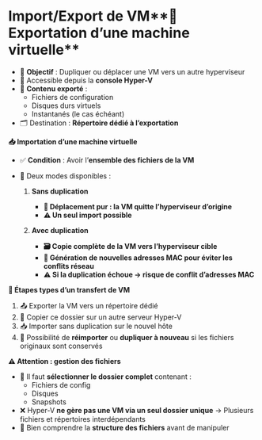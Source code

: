 # Import/Export de VM**🚚 Exportation d’une machine virtuelle**

- 🔁 **Objectif** : Dupliquer ou déplacer une VM vers un autre hyperviseur
- 📍 Accessible depuis la **console Hyper-V**
- 📂 **Contenu exporté** :
  - Fichiers de configuration
  - Disques durs virtuels
  - Instantanés (le cas échéant)
- 🗂️ Destination : **Répertoire dédié à l’exportation**

**📥 Importation d’une machine virtuelle**

- ✅ **Condition** : Avoir l’**ensemble des fichiers de la VM**
- 🧭 Deux modes disponibles :

  1.  **Sans duplication**

      - **🧳 Déplacement pur : la VM quitte l’hyperviseur d’origine**
      - **⚠️ Un seul import possible**

  2.  **Avec duplication**

      - **🗃️ Copie complète de la VM vers l’hyperviseur cible**
      - **🔁 Génération de nouvelles adresses MAC pour éviter les conflits réseau**
      - **⚠️ Si la duplication échoue → risque de conflit d’adresses MAC**



**🔄 Étapes types d’un transfert de VM**

1.  📤 Exporter la VM vers un répertoire dédié
2.  🚚 Copier ce dossier sur un autre serveur Hyper-V
3.  📥 Importer sans duplication sur le nouvel hôte
4.  🧮 Possibilité de **réimporter** ou **dupliquer à nouveau** si les fichiers originaux sont conservés



**⚠️ Attention : gestion des fichiers**

- 📁 Il faut **sélectionner le dossier complet** contenant :
  - Fichiers de config
  - Disques
  - Snapshots
- ❌ Hyper-V **ne gère pas une VM via un seul dossier unique** → Plusieurs fichiers et répertoires interdépendants
- 🎯 Bien comprendre la **structure des fichiers** avant de manipuler

